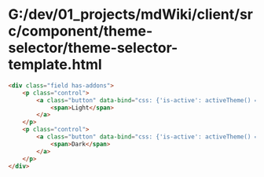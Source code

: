 # G:/dev/01_projects/mdWiki/client/src/component/theme-selector/theme-selector-template.html
```html
<div class="field has-addons">
    <p class="control">
        <a class="button" data-bind="css: {'is-active': activeTheme() === 'light'}, click: activeTheme.bind(null, 'light')">
            <span>Light</span>
        </a>
    </p>
    <p class="control">
        <a class="button" data-bind="css: {'is-active': activeTheme() === 'dark'}, click: activeTheme.bind(null, 'dark')">
            <span>Dark</span>
        </a>
    </p>
</div>
 ```